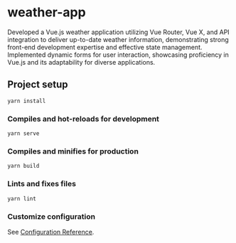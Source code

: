 # weather-app
Developed a Vue.js weather application utilizing Vue Router, Vue X, and API integration to deliver up-to-date weather information, demonstrating strong front-end development expertise and effective state management. Implemented dynamic forms for user interaction, showcasing proficiency in Vue.js and its adaptability for diverse applications.
## Project setup
```
yarn install
```

### Compiles and hot-reloads for development
```
yarn serve
```

### Compiles and minifies for production
```
yarn build
```

### Lints and fixes files
```
yarn lint
```

### Customize configuration
See [Configuration Reference](https://cli.vuejs.org/config/).
